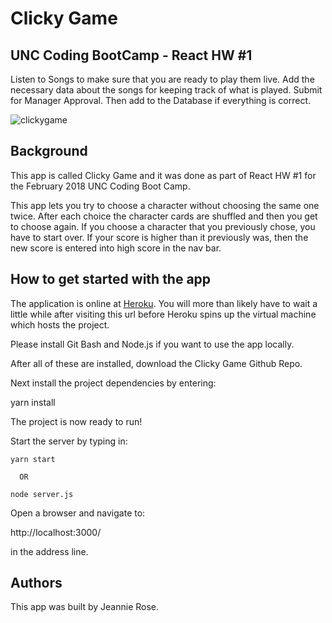# Clicky Game
## UNC Coding BootCamp - React HW #1
Listen to Songs to make sure that you are ready to play them live. Add the necessary data about the songs for keeping track of what is played. Submit for Manager Approval. Then add to the Database if everything is correct.



![clickygame](https://snag.gy/gS8YoX.jpg)

## Background
This app is called Clicky Game and it was done as part of React HW #1 for the February 2018 UNC Coding Boot Camp.

This app lets you try to choose a character without choosing the same one twice. After each choice the character cards are shuffled and then you get to choose again. If you choose a character that you previously chose, you have to start over. If your score is higher than it previously was, then the new score is entered into high score in the nav bar.

## How to get started with the app
The application is online at [Heroku](https://morning-reef-70840.herokuapp.com/). You will more than likely have to wait a little while after visiting this url before Heroku spins up the virtual machine which hosts the project.

Please install Git Bash and Node.js if you want to use the app locally. 

After all of these are installed, download the Clicky Game Github Repo.


Next install the project dependencies by entering:

  yarn install


The project is now ready to run!

Start the server by typing in:

    yarn start
    
      OR
    
    node server.js

Open a browser and navigate to:

  http://localhost:3000/ 

in the address line.


## Authors
This app was built by Jeannie Rose.

